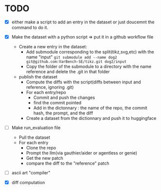 # TODO

- [X] either make a script to add an entry in the dataset or just doucemnt the command to do it.
- [X] Make the dataset with a python script => put it in a github workflow file
  - Create a new entry in the dataset:
    - Add submodule corresponding to the split(tikz,svg,etc) with the name "input" `git submodule add --name dog2 git@github.com:VarBench-SE/tikz.git dog2/input`
    - Copy the folder of the submodule to a directory with the name reference and delete the .git in that folder
  - publish the dataset
    - Compute the diffs with the script(diffs between input and reference, ignoring .git)
    - For each entry/repo
      - Commit and push the changes
      - find the commit pointed 
      - Add in the dictonnary : the name of the repo, the commit hash, the prompt, and the diff
    - Create a dataset from the dictionnary and push it to huggingface
- [ ] Make run_evaluation file
  - Pull the dataset
  - For each entry
    - Clone the repo 
    - Prompt the llm(via gauthier/aider or agentless or genie)
    - Get the new patch
    - compare the diff to the "reference" patch


- [ ] ascii art "compiler"
- [X] diff computation